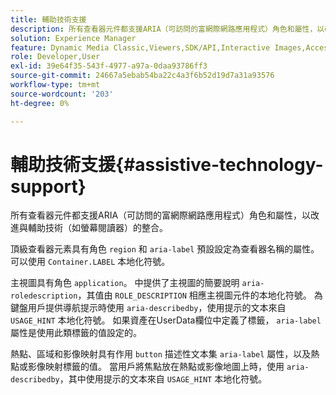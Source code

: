 ```yaml
---
title: 輔助技術支援
description: 所有查看器元件都支援ARIA（可訪問的富網際網路應用程式）角色和屬性，以改進與輔助技術（如螢幕閱讀器）的整合。
solution: Experience Manager
feature: Dynamic Media Classic,Viewers,SDK/API,Interactive Images,Accessibility
role: Developer,User
exl-id: 39e64f35-543f-4977-a97a-0daa93786ff3
source-git-commit: 24667a5ebab54ba22c4a3f6b52d19d7a31a93576
workflow-type: tm+mt
source-wordcount: '203'
ht-degree: 0%

---
```


# 輔助技術支援{#assistive-technology-support}

所有查看器元件都支援ARIA（可訪問的富網際網路應用程式）角色和屬性，以改進與輔助技術（如螢幕閱讀器）的整合。

頂級查看器元素具有角色 `region` 和 `aria-label` 預設設定為查看器名稱的屬性。 可以使用 `Container.LABEL` 本地化符號。

主視圖具有角色 `application`。 中提供了主視圖的簡要說明 `aria-roledescription`，其值由 `ROLE_DESCRIPTION` 相應主視圖元件的本地化符號。 為鍵盤用戶提供導航提示時使用 `aria-describedby`，使用提示的文本來自 `USAGE_HINT` 本地化符號。 如果資產在UserData欄位中定義了標籤， `aria-label` 屬性是使用此類標籤的值設定的。

熱點、區域和影像映射具有作用 `button` 描述性文本集 `aria-label` 屬性，以及熱點或影像映射標籤的值。 當用戶將焦點放在熱點或影像地圖上時，使用 `aria-describedby`，其中使用提示的文本來自 `USAGE_HINT` 本地化符號。
